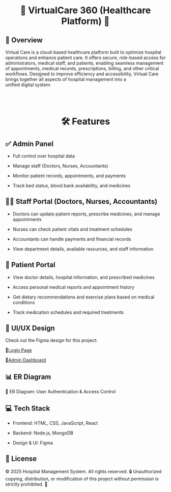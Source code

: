 <h1 align="center">🏥 VirtualCare 360 (Healthcare Platform) 🏥</h1>

<h2>📌 Overview</h2>

<p>Virtual Care is a cloud-based healthcare platform built to optimize hospital operations and enhance patient care. It offers secure, role-based access for administrators, medical staff, and patients, enabling seamless management of appointments, medical records, prescriptions, billing, and other critical workflows. Designed to improve efficiency and accessibility, Virtual Care brings together all aspects of hospital management into a unified digital system.</p>
<br> <br>

<h1 align="center">🛠 Features</h2>


<h2>✅ Admin Panel</h2>

-  Full control over hospital data

-  Manage staff (Doctors, Nurses, Accountants)

-  Monitor patient records, appointments, and payments

-  Track bed status, blood bank availability, and medicines


<h2>👨‍⚕️ Staff Portal (Doctors, Nurses, Accountants)</h2>


-  Doctors can update patient reports, prescribe medicines, and manage appointments

-  Nurses can check patient vitals and treatment schedules

-  Accountants can handle payments and financial records

-  View department details, available resources, and staff information


<h2>🏥 Patient Portal</h2>

-  View doctor details, hospital information, and prescribed medicines

-  Access personal medical reports and appointment history

-  Get dietary recommendations and exercise plans based on medical conditions

-  Track medication schedules and required treatments


<h2>🎨 UI/UX Design</h2>

Check out the Figma design for this project:

🔗<a href="https://www.figma.com/design/KXfChXiriBszPYwuWTkm7Y/Hospital-management-(Community)?node-id=0-1&t=kdBmJ3OqRFkJ5FyD-1" target="_blank">Login Page</a>

🔗<a href="https://www.figma.com/design/iAwsUst4wBuzKT0mKPmRd0/Hospital-management-(Community)?node-id=1-2&t=SCK2GprPJvAzPTmx-1" target="_blank">Admin Dashboard</a>


<h2>📊 ER Diagram</h2>

🔗 ER Diagram: <a href="https://surl.li/ofhprh" target="_blank" style="text-decoration: none;">User Authentication & Access Control</a>


<h2>💻 Tech Stack</h2>

-  Frontend: HTML, CSS, JavaScript, React

-  Backend: Node.js, MongoDB

-  Design & UI: Figma


<h2>📜 License</h2>

© 2025 Hospital Management System. All rights reserved. 🔒 Unauthorized copying, distribution, or modification of this project without permission is strictly prohibited. 🚀

